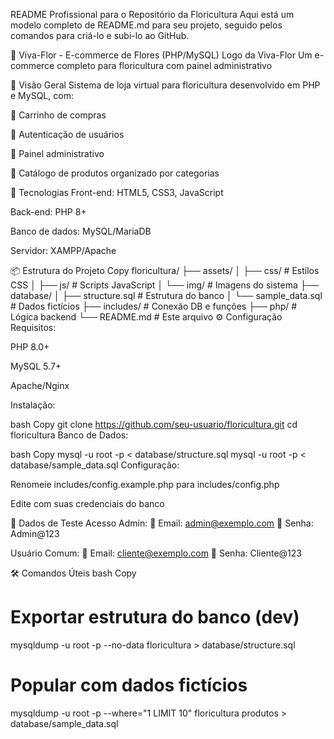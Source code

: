 README Profissional para o Repositório da Floricultura
Aqui está um modelo completo de README.md para seu projeto, seguido pelos comandos para criá-lo e subi-lo ao GitHub.

🌿 Viva-Flor - E-commerce de Flores (PHP/MySQL)
Logo da Viva-Flor
Um e-commerce completo para floricultura com painel administrativo

📌 Visão Geral
Sistema de loja virtual para floricultura desenvolvido em PHP e MySQL, com:

🛒 Carrinho de compras

👤 Autenticação de usuários

🏪 Painel administrativo

🌸 Catálogo de produtos organizado por categorias

🚀 Tecnologias
Front-end: HTML5, CSS3, JavaScript

Back-end: PHP 8+

Banco de dados: MySQL/MariaDB

Servidor: XAMPP/Apache

📦 Estrutura do Projeto
Copy
floricultura/
├── assets/
│   ├── css/          # Estilos CSS
│   ├── js/           # Scripts JavaScript
│   └── img/          # Imagens do sistema
├── database/
│   ├── structure.sql # Estrutura do banco
│   └── sample_data.sql # Dados fictícios
├── includes/         # Conexão DB e funções
├── php/              # Lógica backend
└── README.md         # Este arquivo
⚙️ Configuração
Requisitos:

PHP 8.0+

MySQL 5.7+

Apache/Nginx

Instalação:

bash
Copy
git clone https://github.com/seu-usuario/floricultura.git
cd floricultura
Banco de Dados:

bash
Copy
mysql -u root -p < database/structure.sql
mysql -u root -p < database/sample_data.sql
Configuração:

Renomeie includes/config.example.php para includes/config.php

Edite com suas credenciais do banco

🌱 Dados de Teste
Acesso Admin:
📧 Email: admin@exemplo.com
🔑 Senha: Admin@123

Usuário Comum:
📧 Email: cliente@exemplo.com
🔑 Senha: Cliente@123

🛠️ Comandos Úteis
bash
Copy
# Exportar estrutura do banco (dev)
mysqldump -u root -p --no-data floricultura > database/structure.sql

# Popular com dados fictícios
mysqldump -u root -p --where="1 LIMIT 10" floricultura produtos > database/sample_data.sql
